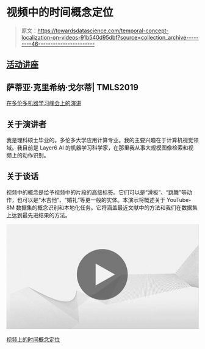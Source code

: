 # 视频中的时间概念定位

> 原文：<https://towardsdatascience.com/temporal-concept-localization-on-videos-91b540d95dbf?source=collection_archive---------46----------------------->

## [活动讲座](https://towardsdatascience.com/event-talks/home)

## 萨蒂亚·克里希纳·戈尔蒂| TMLS2019

[在多伦多机器学习峰会上的演讲](https://torontomachinelearning.com/)

## 关于演讲者

我是理科硕士毕业的。多伦多大学应用计算专业。我的主要兴趣在于计算机视觉领域。我目前是 Layer6 AI 的机器学习科学家，在那里我从事大规模图像检索和视频上的动作识别。

## 关于谈话

视频中的概念是给予视频中的片段的高级标签。它们可以是“滑板”、“跳舞”等动作，也可以是“木吉他”、“婚礼”等更一般的实体。本演示将概述关于 YouTube-8M 数据集的概念识别和本地化任务。它将涵盖最近文献中的方法和我们在数据集上达到最先进结果的方法。

![](img/48eb8bb839c8161f0d233a600f2841f9.png)

[视频上的时间概念定位](https://www.youtube.com/watch?v=1DdjpKdn2Xo)